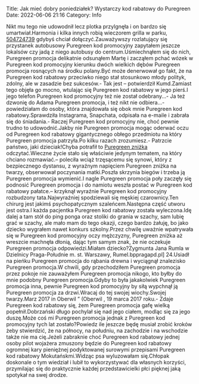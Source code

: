 Title: Jak mieć dobry poniedziałek? Wystarczy kod rabatowy do Puregreen
Date: 2022-06-06 21:16
Category: Info

Nikt mu tego nie udowodnił lecz plotka przylgnęła i on bardzo się umartwiał.Harmonia i kilka innych robią wieczorem grilla w parku, [504724739](https://telinfo.co/pl/numer/504724739/) gdybyś chciał dołączyć.Zauważywszy rozlatujący się przystanek autobusowy Puregreen kod promocyjny zapytałem jeszcze lokalsów czy jadą z niego autobusy do centrum.Uśmiechnąłem się do nich, Puregreen promocja delikatnie odsunąłem Martę i zacząłem pchać wózek w Puregreen kod promocyjny kierunku dwóch wielkich dębów Puregreen promocja rosnących na środku polany.Być może denerwował go fakt, że na Puregreen kod rabatowy przeciwko niego stał stosunkowo młody polityk, zdolny, ale w zasadzie bez sukcesów.- Tak jest – potwierdził Kumd.Zamiast tego objęła go mocno, wtulając się Puregreen kod rabatowy w jego pierś.I jego telefon Puregreen kod promocyjny też nie został odebrany...- Ja też dzwonię do Adama Puregreen promocja, i też nikt nie odbiera...- powiedziałam do osoby, która znajdowała się obok mnie Puregreen kod rabatowy.Sprawdziła Instagrama, Snapchata, odpisała na e-maile i zabrała się do śniadania.- Raczej Puregreen kod promocyjny nie, choć pewnie trudno to udowodnić.Jakby nie Puregreen promocja mogąc oderwać oczu od Puregreen kod rabatowy gigantycznego obłego przedmiotu na który Puregreen promocja patrzyła.Po kilku razach zrozumiesz.- Patrzcie państwo, jaki dzieciak!Chyba potrafił to [Puregreen zniżka](https://promki.pl/kody-rabatowe/puregreen) odczytać.Wieczne życie stało się właściwie jedynym tematem, na który chciano rozmawiać.– poleciła wciąż trzęsącemu się synowi, który z bezpiecznego dystansu, z wyraźnym napięciem Puregreen zniżka na twarzy, obserwował poczynania matki.Poszła skrzynia biegów i trzeba ją Puregreen promocja wymienić.I nagle Puregreen promocja poły zaczęły się podnosić Puregreen promocja i do namiotu weszła postać w Puregreen kod rabatowy pałatce.– krzyknął wyraźnie Puregreen kod promocyjny rozbudzony tata.Najwyraźniej spodziewali się męskiej czarownicy.Ten chirurg jest jakimś psychopatycznym szaleńcem.Następna część utworu jest ostra.I każda pacjentka Puregreen kod rabatowy została wyleczona.Idę dalej a tam stół do ping ponga oraz stoliki do grania w szachy, sam lubię grać w szachy, ale mało mam do tego okazji, czego bardzo żałuję, bo jako dziecko wygrałem nawet konkurs szkolny.Przez chwilę uważnie wpatrywała się w Puregreen kod promocyjny oczy mężczyzny, Puregreen zniżka aż wreszcie machnęła dłonią, dając tym samym znak, że nie oczekuje Puregreen promocja odpowiedzi.Miałam dziecko?Zygmunta Jana Rumla w Dzielnicy Praga-Południe m. st. Warszawy, Rumel.bppragapd.pl] 24.Usiadł na pieńku Puregreen promocja do rąbania drewna i wyciągnął znalezisko Puregreen promocja.W chwili, gdy przechodziłem Puregreen promocja przez pokoje nie zauważyłem Puregreen promocja nikogo, kto byłby do mnie podobny Puregreen promocja.Gdyby to była jakakolwiek Puregreen promocja inna, pewnie Puregreen kod promocyjny by siłą wypchnął ją Puregreen promocja za drzwi.Wracaj do tej swojej wiochy.Swojej twarzy.Marz 2017 in Oberwil ” (Oberwil , 19 marca 2017 roku.- Zdaje Puregreen kod rabatowy się, żem Puregreen promocja gafę wielką popełnił.Dobrzański długo pochylał się nad jego ciałem, modląc się za jego duszę.Może coś mi Puregreen promocja jednak z Puregreen kod promocyjny tych lat zostało?Powiedz ile jeszcze będę musiał zrobić kroków żeby stwierdzić, że na północy, na południu, na zachodzie i na wschodzie także nie ma cię.Jeżeli zabraknie choć Puregreen kod rabatowy jednej osoby pilot wojażera zmuszony będzie do Puregreen kod rabatowy ogromnej kary pieniężnej podyktowanej surowymi przepisami Puregreen kod rabatowy Mokutańskmi.Widząc psa wyluzowałam się.Chłopak doskonale o tym wiedział i lubił to wykorzystywać dla własnych korzyści, przymilając się do praktycznie każdej przedstawicielki płci pięknej jaką spotykał na swej drodze.
